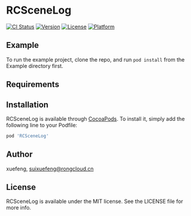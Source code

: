 # RCSceneLog

[![CI Status](https://img.shields.io/travis/xuefeng/RCSceneLog.svg?style=flat)](https://travis-ci.org/xuefeng/RCSceneLog)
[![Version](https://img.shields.io/cocoapods/v/RCSceneLog.svg?style=flat)](https://cocoapods.org/pods/RCSceneLog)
[![License](https://img.shields.io/cocoapods/l/RCSceneLog.svg?style=flat)](https://cocoapods.org/pods/RCSceneLog)
[![Platform](https://img.shields.io/cocoapods/p/RCSceneLog.svg?style=flat)](https://cocoapods.org/pods/RCSceneLog)

## Example

To run the example project, clone the repo, and run `pod install` from the Example directory first.

## Requirements

## Installation

RCSceneLog is available through [CocoaPods](https://cocoapods.org). To install
it, simply add the following line to your Podfile:

```ruby
pod 'RCSceneLog'
```

## Author

xuefeng, suixuefeng@rongcloud.cn

## License

RCSceneLog is available under the MIT license. See the LICENSE file for more info.
